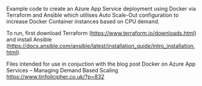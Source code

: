 Example code to create an Azure App Service deployment using Docker via Terraform and Ansible which utilises Auto Scale-Out configuration to increase Docker Container instances based on CPU demand.

To run, first download Terraform (https://www.terraform.io/downloads.html) and install Ansible (https://docs.ansible.com/ansible/latest/installation_guide/intro_installation.html).

Files intended for use in conjuction with the blog post Docker on Azure App Services – Managing Demand Based Scaling https://www.tinfoilcipher.co.uk/?p=832
